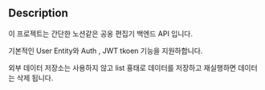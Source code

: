 ## Description

이 프로젝트는 간단한 노션같은 공옹 편집기 백엔드 API 입니다.

기본적인 User Entity와 Auth , JWT tkoen 기능을 지원하합니다.

외부 데이터 저장소는 사용하지 않고 list 횽태로 데이터를 저장하고 재실행하면 데이터는 삭제 됩니다.

